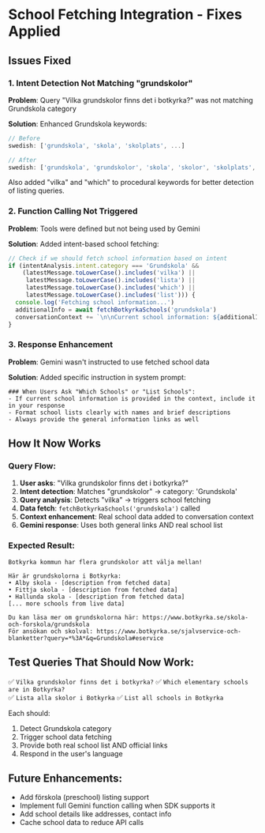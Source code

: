 # School Fetching Integration - Fixes Applied

## Issues Fixed

### 1. **Intent Detection Not Matching "grundskolor"**
**Problem**: Query "Vilka grundskolor finns det i botkyrka?" was not matching Grundskola category

**Solution**: Enhanced Grundskola keywords:
```typescript
// Before
swedish: ['grundskola', 'skola', 'skolplats', ...]

// After  
swedish: ['grundskola', 'grundskolor', 'skola', 'skolor', 'skolplats', ...]
```

Also added "vilka" and "which" to procedural keywords for better detection of listing queries.

### 2. **Function Calling Not Triggered**
**Problem**: Tools were defined but not being used by Gemini

**Solution**: Added intent-based school fetching:
```typescript
// Check if we should fetch school information based on intent
if (intentAnalysis.intent.category === 'Grundskola' && 
    (latestMessage.toLowerCase().includes('vilka') || 
     latestMessage.toLowerCase().includes('lista') ||
     latestMessage.toLowerCase().includes('which') ||
     latestMessage.toLowerCase().includes('list'))) {
  console.log('Fetching school information...')
  additionalInfo = await fetchBotkyrkaSchools('grundskola')
  conversationContext += `\n\nCurrent school information: ${additionalInfo}`
}
```

### 3. **Response Enhancement**
**Problem**: Gemini wasn't instructed to use fetched school data

**Solution**: Added specific instruction in system prompt:
```
### When Users Ask "Which Schools" or "List Schools":
- If current school information is provided in the context, include it in your response
- Format school lists clearly with names and brief descriptions  
- Always provide the general information links as well
```

## How It Now Works

### Query Flow:
1. **User asks**: "Vilka grundskolor finns det i botkyrka?"
2. **Intent detection**: Matches "grundskolor" → category: 'Grundskola'
3. **Query analysis**: Detects "vilka" → triggers school fetching
4. **Data fetch**: `fetchBotkyrkaSchools('grundskola')` called
5. **Context enhancement**: Real school data added to conversation context
6. **Gemini response**: Uses both general links AND real school list

### Expected Result:
```
Botkyrka kommun har flera grundskolor att välja mellan! 

Här är grundskolorna i Botkyrka:
• Alby skola - [description from fetched data]
• Fittja skola - [description from fetched data]  
• Hallunda skola - [description from fetched data]
[... more schools from live data]

Du kan läsa mer om grundskolorna här: https://www.botkyrka.se/skola-och-forskola/grundskola
För ansökan och skolval: https://www.botkyrka.se/sjalvservice-och-blanketter?query=*%3A*&q=Grundskola#eservice
```

## Test Queries That Should Now Work:

✅ `Vilka grundskolor finns det i botkyrka?`
✅ `Which elementary schools are in Botkyrka?`  
✅ `Lista alla skolor i Botkyrka`
✅ `List all schools in Botkyrka`

Each should:
1. Detect Grundskola category
2. Trigger school data fetching  
3. Provide both real school list AND official links
4. Respond in the user's language

## Future Enhancements:

- Add förskola (preschool) listing support
- Implement full Gemini function calling when SDK supports it
- Add school details like addresses, contact info
- Cache school data to reduce API calls
